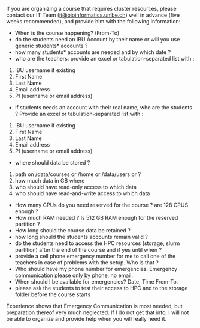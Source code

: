 If you are organizing a course that requires cluster resources, please contact our IT Team (it@bioinformatics.unibe.ch) well in advance (five weeks recommended), and provide him with the following information:

- When is the course happening? (From-To)
- do the students need an IBU Account by their name or will you use generic students* accounts ?
- how many students* accounts are needed and by which date ?
- who are the teachers: provide an excel or tabulation-separated list with :

1. IBU username if existing
2. First Name
3. Last Name
4. Email address
5. PI (username or email address)
  
- if students needs an account with their real name, who are the students ?  Provide an excel or tabulation-separated list with :

1. IBU username if existing
2. First Name
3. Last Name
4. Email address
5. PI (username or email address)
  
- where should data be stored ?

1. path on /data/courses or /home or /data/users or ?
2. how much data in GB where 
3. who should have read-only access to which data
4. who should have read-and-write access to which data
  
- How many CPUs do you need reserved for the course ?  are 128 CPUS enough ?
- How much RAM needed ? Is 512 GB RAM enough for the reserved partition ?
- How long should the course data be retained ?
- how long should the students accounts remain valid ?
- do the students need to access the HPC resources (storage, slurm partition) after the end of the course and if yes until when ?
- provide a cell phone emergency number for me to call one of the teachers in case of problems with the setup.  Who is that ?
- Who should have my phone number for emergencies.  Emergency communication please only by phone, no email.
- When should I be available for emergencies?  Date, Time From-To.
- please ask the students to test their access to HPC and to the storage folder before the course starts

Experience shows that Emergency Communication is most needed, but preparation thereof very much neglected.  If I do not get that info, I will not be able to organize and provide help when you will really need it.

